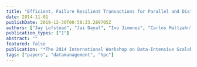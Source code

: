 ```yaml
---
title: "Efficient, Failure Resilient Transactions for Parallel and Distributed Computing"
date: 2014-11-01
publishDate: 2019-12-30T00:58:33.289705Z
authors: ["Jay Lofstead", "Jai Dayal", "Ivo Jimenez", "Carlos Maltzahn"]
publication_types: ["1"]
abstract: ""
featured: false
publication: "*The 2014 International Workshop on Data-Intensive Scalable Computing Systems (DISCS-2014) (Workshop co-located with Supercomputing 2014)*"
tags: ["papers", "datamanagement", "hpc"]
---
```


